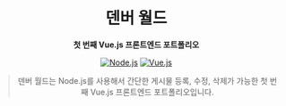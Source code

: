 <h1 align="center">덴버 월드</h1>
<p align="center"><strong>첫 번째 Vue.js 프론트엔드 포트폴리오</strong></p>

<p align="center">
  <a href="https://nodejs.org/ko/" target="_blank" rel="nofollow"><img src="https://img.shields.io/badge/Node.js-339933?style=flat-square&logo=node.js&logoColor=white" alt="Node.js" /></a>
  <a href="https://kr.vuejs.org/" target="_blank" rel="nofollow"><img src="https://img.shields.io/badge/Vue.js-4FC08D?style=flat-square&logo=vue.js&logoColor=white" alt="Vue.js" /></a>
</p>

<blockquote align="center">덴버 월드는 Node.js를 사용해서 간단한 게시물 등록, 수정, 삭제가 가능한 첫 번째 Vue.js 프론트엔드 포트폴리오입니다.</blockquote>

